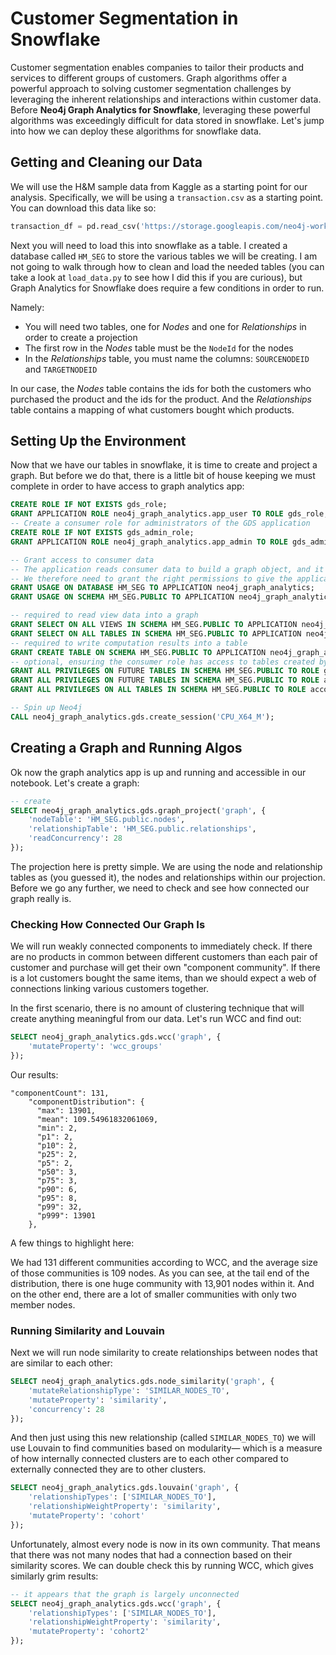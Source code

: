 # Customer Segmentation in Snowflake

Customer segmentation enables companies to tailor their products and services to different groups of customers. Graph algorithms offer a powerful approach to solving customer segmentation challenges by leveraging the inherent relationships and interactions within customer data. Before **Neo4j Graph Analytics for Snowflake**, leveraging these powerful algorithms was exceedingly difficult for data stored in snowflake. Let's jump into how we can deploy these algorithms for snowflake data.

## Getting and Cleaning our Data

We will use the H&M sample data from Kaggle as a starting point for our analysis. Specifically, we will be using a `transaction.csv` as a starting point. You can download this data like so:

```python
transaction_df = pd.read_csv('https://storage.googleapis.com/neo4j-workshop-data/genai-hm/transaction.csv')
```

Next you will need to load this into snowflake as a table. I created a database called `HM_SEG` to store the various tables we will be creating. I am not going to walk through how to clean and load the needed tables (you can take a look at `load_data.py` to see how I did this if you are curious), but Graph Analytics for Snowflake does require a few conditions in order to run.

Namely:

- You will need two tables, one for *Nodes* and one for *Relationships* in order to create a projection
- The first row in the *Nodes* table must be the `NodeId` for the nodes
- In the *Relationships* table, you must name the columns: `SOURCENODEID` and `TARGETNODEID` 

In our case, the *Nodes* table contains the ids for both the customers who purchased the product and the ids for the product. And the *Relationships* table contains a mapping of what customers bought which products.

## Setting Up the Environment

Now that we have our tables in snowflake, it is time to create and project a graph. But before we do that, there is a little bit of house keeping we must complete in order to have access to graph analytics app:

```sql
CREATE ROLE IF NOT EXISTS gds_role;
GRANT APPLICATION ROLE neo4j_graph_analytics.app_user TO ROLE gds_role;
-- Create a consumer role for administrators of the GDS application
CREATE ROLE IF NOT EXISTS gds_admin_role;
GRANT APPLICATION ROLE neo4j_graph_analytics.app_admin TO ROLE gds_admin_role;

-- Grant access to consumer data
-- The application reads consumer data to build a graph object, and it also writes results into new tables.
-- We therefore need to grant the right permissions to give the application access.
GRANT USAGE ON DATABASE HM_SEG TO APPLICATION neo4j_graph_analytics;
GRANT USAGE ON SCHEMA HM_SEG.PUBLIC TO APPLICATION neo4j_graph_analytics;

-- required to read view data into a graph
GRANT SELECT ON ALL VIEWS IN SCHEMA HM_SEG.PUBLIC TO APPLICATION neo4j_graph_analytics;
GRANT SELECT ON ALL TABLES IN SCHEMA HM_SEG.PUBLIC TO APPLICATION neo4j_graph_analytics;
-- required to write computation results into a table
GRANT CREATE TABLE ON SCHEMA HM_SEG.PUBLIC TO APPLICATION neo4j_graph_analytics;
-- optional, ensuring the consumer role has access to tables created by the application
GRANT ALL PRIVILEGES ON FUTURE TABLES IN SCHEMA HM_SEG.PUBLIC TO ROLE gds_role;
GRANT ALL PRIVILEGES ON FUTURE TABLES IN SCHEMA HM_SEG.PUBLIC TO ROLE accountadmin;
GRANT ALL PRIVILEGES ON ALL TABLES IN SCHEMA HM_SEG.PUBLIC TO ROLE accountadmin;

-- Spin up Neo4j
CALL neo4j_graph_analytics.gds.create_session('CPU_X64_M');
```

## Creating a Graph and Running Algos

Ok now the graph analytics app is up and running and accessible in our notebook. Let's create a graph:

```sql
-- create 
SELECT neo4j_graph_analytics.gds.graph_project('graph', {
    'nodeTable': 'HM_SEG.public.nodes',
    'relationshipTable': 'HM_SEG.public.relationships',
    'readConcurrency': 28
});
```

The projection here is pretty simple. We are using the node and relationship tables as (you guessed it), the nodes and relationships within our projection. Before we go any further, we need to check and see how connected our graph really is.

### Checking How Connected Our Graph Is

We will run weakly connected components to immediately check. If there are no products in common between different customers than each pair of customer and purchase will get their own "component community". If there is a lot customers bought the same items, than we should expect a web of connections linking various customers together. 

In the first scenario, there is no amount of clustering technique that will create anything meaningful from our data. Let's run WCC and find out:

```sql
SELECT neo4j_graph_analytics.gds.wcc('graph', {
    'mutateProperty': 'wcc_groups'
});
```

Our results:

```
"componentCount": 131,
    "componentDistribution": {
      "max": 13901,
      "mean": 109.54961832061069,
      "min": 2,
      "p1": 2,
      "p10": 2,
      "p25": 2,
      "p5": 2,
      "p50": 3,
      "p75": 3,
      "p90": 6,
      "p95": 8,
      "p99": 32,
      "p999": 13901
    },
```

A few things to highlight here:

We had 131 different communities according to WCC, and the average size of those communities is 109 nodes. As you can see, at the tail end of the distribution, there is one huge community with 13,901 nodes within it. And on the other end, there are a lot of smaller communities with only two member nodes. 

### Running Similarity and Louvain

Next we will run node similarity to create relationships between nodes that are similar to each other:

```sql
SELECT neo4j_graph_analytics.gds.node_similarity('graph', {
    'mutateRelationshipType': 'SIMILAR_NODES_TO',
    'mutateProperty': 'similarity',
    'concurrency': 28
});
```

And then just using this new relationship (called `SIMILAR_NODES_TO`) we will use Louvain to find communities based on modularity&mdash; which is a measure of how internally connected clusters are to each other compared to externally connected they are to other clusters.

```sql
SELECT neo4j_graph_analytics.gds.louvain('graph', {
    'relationshipTypes': ['SIMILAR_NODES_TO'],
    'relationshipWeightProperty': 'similarity',
    'mutateProperty': 'cohort'
});
```

Unfortunately, almost every node is now in its own community. That means that there was not many nodes that had a connection based on their similarity scores. We can double check this by running WCC, which gives similarly grim results:

``` sql
-- it appears that the graph is largely unconnected
SELECT neo4j_graph_analytics.gds.wcc('graph', {
    'relationshipTypes': ['SIMILAR_NODES_TO'],
    'relationshipWeightProperty': 'similarity',
    'mutateProperty': 'cohort2'
});
```

